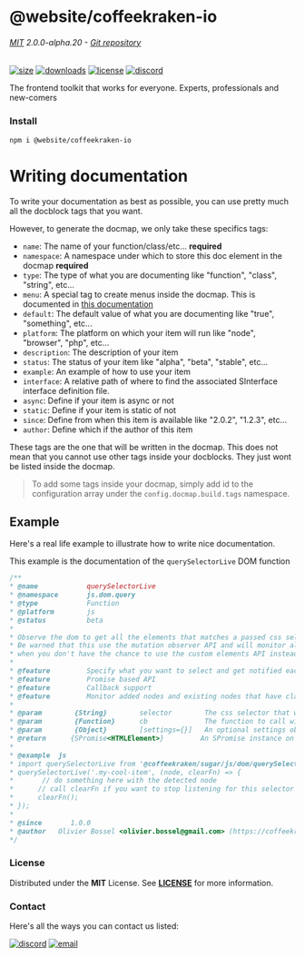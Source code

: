 
<!-- header -->
# @website/coffeekraken-io

###### [MIT](./license) 2.0.0-alpha.20 - [Git repository]()

<!-- shields -->
[![size](https://shields.io/bundlephobia/min/@website/coffeekraken-io?style=for-the-badge)](https://www.npmjs.com/package/@website/coffeekraken-io)
[![downloads](https://shields.io/npm/dm/@website/coffeekraken-io?style=for-the-badge)](https://www.npmjs.com/package/@website/coffeekraken-io)
[![license](https://shields.io/npm/l/@website/coffeekraken-io?style=for-the-badge)](./LICENSE)
[![discord](https://img.shields.io/discord/940362961682333767?color=5100FF&amp;label=Join%20us%20on%20Discord&amp;style=for-the-badge)](https://discord.gg/HzycksDJ)

<!-- description -->
The frontend toolkit that works for everyone. Experts, professionals and new-comers

<!-- install -->
### Install

```shell
npm i @website/coffeekraken-io
```

<!-- body -->

<!--
/**
* @name            Writing documentation
* @namespace       doc.docmap
* @type            Markdown
* @platform        md
* @status          stable
* @menu            Documentation / Docmap           /doc/docmap/writing-documentation
*
* @since           2.0.0
* @author    Olivier Bossel <olivier.bossel@gmail.com> (https://coffeekraken.io)
*/
-->

# Writing documentation

To write your documentation as best as possible, you can use pretty much all the docblock tags that you want.

However, to generate the docmap, we only take these specifics tags:

-   `name`: The name of your function/class/etc... **required**
-   `namespace`: A namespace under which to store this doc element in the docmap **required**
-   `type`: The type of what you are documenting like "function", "class", "string", etc...
-   `menu`: A special tag to create menus inside the docmap. This is documented in [this documentation](/doc/docmap/menu)
-   `default`: The default value of what you are documenting like "true", "something", etc...
-   `platform`: The platform on which your item will run like "node", "browser", "php", etc...
-   `description`: The description of your item
-   `status`: The status of your item like "alpha", "beta", "stable", etc...
-   `example`: An example of how to use your item
-   `interface`: A relative path of where to find the associated SInterface interface definition file.
-   `async`: Define if your item is async or not
-   `static`: Define if your item is static of not
-   `since`: Define from when this item is available like "2.0.2", "1.2.3", etc...
-   `author`: Define which if the author of this item

These tags are the one that will be written in the docmap. This does not mean that you cannot use other tags inside your docblocks. They just wont be listed inside the docmap.

> To add some tags inside your docmap, simply add id to the configuration array under the `config.docmap.build.tags` namespace.

## Example

Here's a real life example to illustrate how to write nice documentation.

This example is the documentation of the `querySelectorLive` DOM function

```js
/**
* @name            querySelectorLive
* @namespace       js.dom.query
* @type            Function
* @platform        js
* @status          beta
*
* Observe the dom to get all the elements that matches a passed css selector at any point in time.
* Be warned that this use the mutation observer API and will monitor all the document for new nodes. Make sure to use it
* when you don't have the chance to use the custom elements API instead
*
* @feature         Specify what you want to select and get notified each time a node like this appears in the dom
* @feature         Promise based API
* @feature         Callback support
* @feature         Monitor added nodes and existing nodes that have class and id attributes updated
*
* @param	    {String} 		selector 		The css selector that we are interested in
* @param 	    {Function} 		cb 				The function to call with the newly added node
* @param 	    {Object} 		[settings={}] 	An optional settings object to specify things like the rootNode to monitor, etc...
* @return      {SPromise<HTMLElement>}         An SPromise instance on which to listen for nodes using the "node" event
*
* @example 	js
* import querySelectorLive from '@coffeekraken/sugar/js/dom/querySelectorLive'
* querySelectorLive('.my-cool-item', (node, clearFn) => {
* 	    // do something here with the detected node
*      // call clearFn if you want to stop listening for this selector
*      clearFn();
* });
*
* @since       1.0.0
* @author 	Olivier Bossel <olivier.bossel@gmail.com> (https://coffeekraken.io)
*/
```


<!-- license -->
### License

Distributed under the **MIT** License. See **[LICENSE](./license)** for more information.

<!-- contact -->
### Contact

Here's all the ways you can contact us listed:

[![discord](https://img.shields.io/badge/Join%20us%20on%20discord-Join-blueviolet?style=[config.shieldsio.style]&amp;logo=discord)](https://discord.gg/HzycksDJ)
[![email](https://img.shields.io/badge/Email%20us-Go-green?style=[config.shieldsio.style]&amp;logo=Mail.Ru)](mailto:olivier.bossel@gmail.com)
